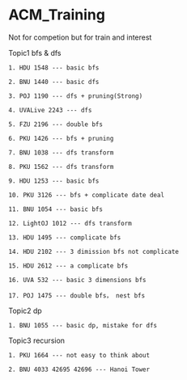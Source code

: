 # ACM_Training
Not for competion but for train and interest

Topic1 bfs & dfs

    1. HDU 1548 --- basic bfs

    2. BNU 1440 --- basic dfs

    3. POJ 1190 --- dfs + pruning(Strong)

    4. UVALive 2243 --- dfs

    5. FZU 2196 --- double bfs

    6. PKU 1426 --- bfs + pruning

    7. BNU 1038 --- dfs transform

    8. PKU 1562 --- dfs transform

    9. HDU 1253 --- basic bfs

    10. PKU 3126 --- bfs + complicate date deal 

    11. BNU 1054 --- basic bfs

    12. LightOJ 1012 --- dfs transform

    13. HDU 1495 --- complicate bfs

    14. HDU 2102 --- 3 dimission bfs not complicate
   
    15. HDU 2612 --- a complicate bfs

    16. UVA 532 --- basic 3 dimensions bfs

    17. POJ 1475 --- double bfs， nest bfs

Topic2 dp

    1. BNU 1055 --- basic dp, mistake for dfs




Topic3 recursion

    1. PKU 1664 --- not easy to think about

    2. BNU 4033 42695 42696 --- Hanoi Tower



